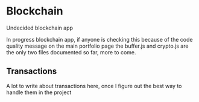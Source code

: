 # Blockchain
Undecided blockchain app

In progress blockchain app, if anyone is checking this because of the code quality message on the main portfolio page
the buffer.js and crypto.js are the only two files documented so far, more to come.



## Transactions

A lot to write about transactions here, once I figure out the best way to handle them in the project
